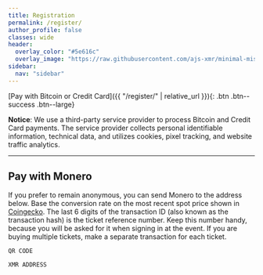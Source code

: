 ```yaml
---
title: Registration
permalink: /register/
author_profile: false
classes: wide
header:
  overlay_color: "#5e616c"
  overlay_image: "https://raw.githubusercontent.com/ajs-xmr/minimal-mistakes/master/assets/images/berlin-banner.jpg"
sidebar:
  nav: "sidebar"
---
```


[Pay with Bitcoin or Credit Card]({{ "/register/" | relative_url }}){: .btn .btn--success .btn--large}

**Notice**: We use a third-party service provider to process Bitcoin and Credit Card payments. The service provider collects personal identifiable information, technical data, and utilizes cookies, pixel tracking, and website traffic analytics.

---

## Pay with Monero

If you prefer to remain anonymous, you can send Monero to the address below. Base the conversion rate on the most recent spot price shown in [Coingecko](https://www.coingecko.com/en/coins/monero). The last 6 digits of the transaction ID (also known as the transaction hash) is the ticket reference number. Keep this number handy, because you will be asked for it when signing in at the event. If you are buying multiple tickets, make a separate transaction for each ticket.


`QR CODE`

`XMR ADDRESS`
